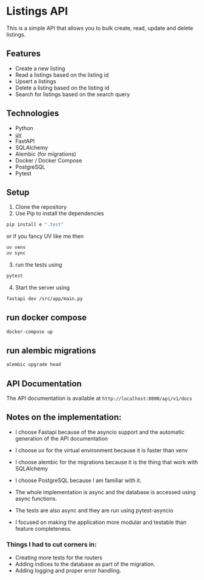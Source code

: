 # Listings API 
This is a simple API that allows you to bulk create, read, update and delete listings.

## Features
- Create a new listing
- Read a listings based on the listing id
- Upsert a listings
- Delete a listing based on the listing id
- Search for listings based on the search query

## Technologies
- Python
- [uv](https://github.com/astral-sh/uv)
- FastAPI
- SQLAlchemy
- Alembic (for migrations)
- Docker / Docker Compose
- PostgreSQL
- Pytest

## Setup
1. Clone the repository
2. Use Pip to install the dependencies
```bash
pip install e ".test"
```
or if you fancy UV like me then 
```bash
uv venv
uv sync 
```
3. run the tests using
```bash
pytest
```
4. Start the server using
```bash
fastapi dev /src/app/main.py
```
## run docker compose
```bash
docker-compose up
```
## run alembic migrations
```bash
alembic upgrade head
```

## API Documentation
The API documentation is available at `http://localhost:8000/api/v1/docs`

## Notes on the implementation: 
- I choose Fastapi because of the asyncio support and the automatic generation of the API documentation
- I choose uv for the virtual environment because it is faster than venv
- I choose alembic for the migrations because it is the thing that work with SQLAlchemy
- I choose PostgreSQL because I am familiar with it.

- The whole implementation is async and the database is accessed using async functions.
- The tests are also async and they are run using pytest-asyncio
- I focused on making the application more modular and testable 
  than feature completeness. 

### Things I had to cut corners in:
- Creating more tests for the routers
- Adding indices to the database as part of the migration. 
- Adding logging and proper error handling.


